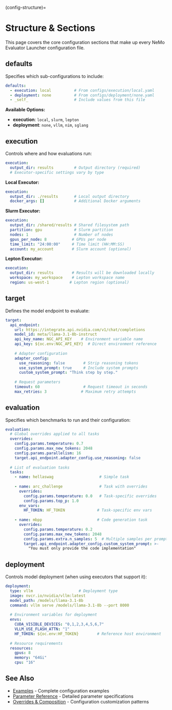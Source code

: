 (config-structure)=

# Structure & Sections

This page covers the core configuration sections that make up every NeMo Evaluator Launcher configuration file.

## defaults

Specifies which sub-configurations to include:

```yaml
defaults:
  - execution: local          # From configs/execution/local.yaml
  - deployment: none          # From configs/deployment/none.yaml
  - _self_                    # Include values from this file
```

**Available Options:**
- **execution**: `local`, `slurm`, `lepton`
- **deployment**: `none`, `vllm`, `nim`, `sglang`

## execution

Controls where and how evaluations run:

```yaml
execution:
  output_dir: results         # Output directory (required)
  # Executor-specific settings vary by type
```

**Local Executor:**
```yaml
execution:
  output_dir: ./results       # Local output directory
  docker_args: []             # Additional Docker arguments
```

**Slurm Executor:**
```yaml
execution:
  output_dir: /shared/results # Shared filesystem path
  partition: gpu              # Slurm partition
  nodes: 1                    # Number of nodes
  gpus_per_node: 8           # GPUs per node
  time_limit: "24:00:00"     # Time limit (HH:MM:SS)
  account: my_account        # Slurm account (optional)
```

**Lepton Executor:**
```yaml
execution:
  output_dir: results        # Results will be downloaded locally
  workspace: my_workspace    # Lepton workspace name
  region: us-west-1         # Lepton region (optional)
```

## target

Defines the model endpoint to evaluate:

```yaml
target:
  api_endpoint:
    url: https://integrate.api.nvidia.com/v1/chat/completions
    model_id: meta/llama-3.1-8b-instruct
    api_key_name: NGC_API_KEY    # Environment variable name
    api_key: ${oc.env:NGC_API_KEY}  # Direct environment reference
    
    # Adapter configuration
    adapter_config:
      use_reasoning: false        # Strip reasoning tokens
      use_system_prompt: true     # Include system prompts
      custom_system_prompt: "Think step by step."
      
    # Request parameters
    timeout: 60                   # Request timeout in seconds
    max_retries: 3               # Maximum retry attempts
```

## evaluation

Specifies which benchmarks to run and their configuration:

```yaml
evaluation:
  # Global overrides applied to all tasks
  overrides:
    config.params.temperature: 0.7
    config.params.max_new_tokens: 2048
    config.params.parallelism: 16
    target.api_endpoint.adapter_config.use_reasoning: false
    
  # List of evaluation tasks
  tasks:
    - name: hellaswag                    # Simple task
    
    - name: arc_challenge                # Task with overrides
      overrides:
        config.params.temperature: 0.0   # Task-specific overrides
        config.params.top_p: 1.0
      env_vars:
        HF_TOKEN: HF_TOKEN              # Task-specific env vars
        
    - name: mbpp                        # Code generation task
      overrides:
        config.params.temperature: 0.2
        config.params.max_new_tokens: 2048
        config.params.extra.n_samples: 5  # Multiple samples per prompt
        target.api_endpoint.adapter_config.custom_system_prompt: >-
          "You must only provide the code implementation"
```

## deployment

Controls model deployment (when using executors that support it):

```yaml
deployment:
  type: vllm                    # Deployment type
  image: nvcr.io/nvidia/vllm:latest
  model_path: /models/llama-3.1-8b
  command: vllm serve /models/llama-3.1-8b --port 8000
  
  # Environment variables for deployment
  envs:
    CUDA_VISIBLE_DEVICES: "0,1,2,3,4,5,6,7"
    VLLM_USE_FLASH_ATTN: "1"
    HF_TOKEN: ${oc.env:HF_TOKEN}        # Reference host environment
    
  # Resource requirements
  resources:
    gpus: 8
    memory: "64Gi"
    cpu: "16"
```

## See Also

- [Examples](examples.md) - Complete configuration examples
- [Parameter Reference](parameters.md) - Detailed parameter specifications
- [Overrides & Composition](overrides.md) - Configuration customization patterns
